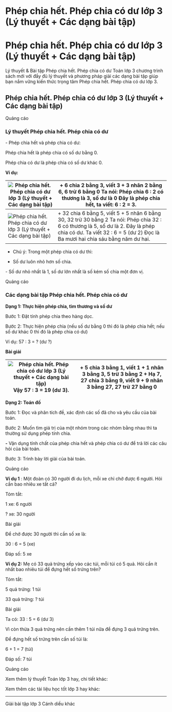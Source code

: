 # Phép chia hết. Phép chia có dư lớp 3 (Lý thuyết + Các dạng bài tập)

# Phép chia hết. Phép chia có dư lớp 3 (Lý thuyết + Các dạng bài tập)

Lý thuyết & Bài tập Phép chia hết. Phép chia có dư Toán lớp 3 chương trình sách mới với đầy đủ lý thuyết và phương pháp giải các dạng bài tập giúp bạn nắm vững kiến thức trọng tâm Phép chia hết. Phép chia có dư lớp 3.

## Phép chia hết. Phép chia có dư lớp 3 (Lý thuyết + Các dạng bài tập)

Quảng cáo

### Lý thuyết Phép chia hết. Phép chia có dư

\- Phép chia hết và phép chia có dư:

Phép chia hết là phép chia có số dư bằng 0.

Phép chia có dư là phép chia có số dư khác 0.

**Ví dụ:**

![Phép chia hết. Phép chia có dư lớp 3 \(Lý thuyết + Các dạng bài tập\)](https://vietjack.com/toan-3-cd/images/ly-thuyet-phep-tru-trong-pham-vi-100-000-251572.PNG) |  \+ 6 chia 2 bằng 3, viết 3 \+ 3 nhân 2 bằng 6, 6 trừ 6 bằng 0 Ta nói: Phép chia 6 : 2 có thương là 3, số dư là 0 Đây là phép chia hết, ta viết: 6 : 2 = 3.  
---|---  
![Phép chia hết. Phép chia có dư lớp 3 \(Lý thuyết + Các dạng bài tập\)](https://vietjack.com/toan-3-cd/images/ly-thuyet-phep-tru-trong-pham-vi-100-000-251573.PNG) |  \+ 32 chia 6 bằng 5, viết 5 \+ 5 nhân 6 bằng 30, 32 trừ 30 bằng 2 Ta nói: Phép chia 32 : 6 có thương là 5, số dư là 2. Đây là phép chia có dư. Ta viết 32 : 6 = 5 (dư 2) Đọc là Ba mươi hai chia sáu bằng năm dư hai.  
  
* Chú ý: Trong một phép chia có dư thì:

- Số dư luôn nhỏ hơn số chia.

\- Số dư nhỏ nhất là 1, số dư lớn nhất là số kém số chia một đơn vị.

Quảng cáo

### Các dạng bài tập Phép chia hết. Phép chia có dư

**Dạng 1: Thực hiện phép chia, tìm thương và số dư**

Bước 1: Đặt tính phép chia theo hàng dọc.

Bước 2: Thực hiện phép chia (nếu số dư bằng 0 thì đó là phép chia hết; nếu số dư khác 0 thì đó là phép chia có dư)

Ví dụ: 57 : 3 = ? (dư ?)

**Bài giải**

![Phép chia hết. Phép chia có dư lớp 3 \(Lý thuyết + Các dạng bài tập\)](https://vietjack.com/toan-3-cd/images/ly-thuyet-phep-tru-trong-pham-vi-100-000-251574.PNG) Vậy 57 : 3 = 19 (dư 3). |  \+ 5 chia 3 bằng 1, viết 1 \+ 1 nhân 3 bằng 3, 5 trừ 3 bằng 2 \+ Hạ 7, 27 chia 3 bằng 9, viết 9 \+ 9 nhân 3 bằng 27, 27 trừ 27 bằng 0  
---|---  
  
**Dạng 2: Toán đố**

Bước 1: Đọc và phân tích đề, xác định các số đã cho và yêu cầu của bài toán.

Bước 2: Muốn tìm giá trị của một nhóm trong các nhóm bằng nhau thì ta thường sử dụng phép tính chia.

**-** Vận dụng tính chất của phép chia hết và phép chia có dư để trả lời các câu hỏi của bài toán.

Bước 3: Trình bày lời giải của bài toán.

Quảng cáo

**Ví dụ 1** : Một đoàn có 30 người đi du lịch, mỗi xe chỉ chở được 6 người. Hỏi cần bao nhiêu xe tất cả?

Tóm tắt:

1 xe: 6 người

? xe: 30 người

Bài giải

Để chở được 30 người thì cần số xe là:

30 : 6 = 5 (xe)

Đáp số: 5 xe

**Ví dụ 2:** Mẹ có 33 quả trứng xếp vào các túi, mỗi túi có 5 quả. Hỏi cần ít nhất bao nhiêu túi để đựng hết số trứng trên?

Tóm tắt:

5 quả trứng: 1 túi

33 quả trứng: ? túi

Bài giải

Ta có: 33 : 5 = 6 (dư 3)

Vì còn thừa 3 quả trứng nên cần thêm 1 túi nữa để đựng 3 quả trứng trên.

Để đựng hết số trứng trên cần số túi là:

6 + 1 = 7 (túi)

Đáp số: 7 túi 

Quảng cáo

Xem thêm lý thuyết Toán lớp 3 hay, chi tiết khác:

Xem thêm các tài liệu học tốt lớp 3 hay khác:

* * *

Giải bài tập lớp 3 Cánh diều khác

